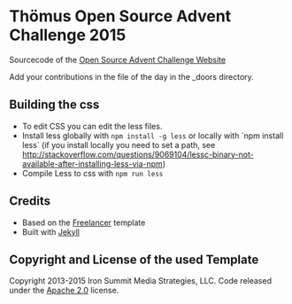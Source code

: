 # Thömus Open Source Advent Challenge 2015

Sourcecode of the [Open Source Advent Challenge Website](http://puzzle.github.io/opensource-advent-challenge-2015/)

Add your contributions in the file of the day in the _doors directory.

## Building the css

* To edit CSS you can edit the less files.
* Install less globally with `npm install -g less` or locally with `npm install less´ (if you install locally you need to set a path, see http://stackoverflow.com/questions/9069104/lessc-binary-not-available-after-installing-less-via-npm)
* Compile Less to css with `npm run less`

## Credits
* Based on the [Freelancer](http://startbootstrap.com/template-overviews/freelancer/) template
* Built with [Jekyll](https://jekyllrb.com/)

## Copyright and License of the used Template

Copyright 2013-2015 Iron Summit Media Strategies, LLC. Code released under the [Apache 2.0](https://github.com/puzzle/opensource-advent-challenge-2015/blob/master/LICENSE) license.
